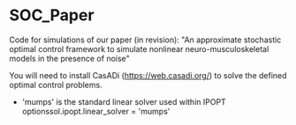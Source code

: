 # SOC_Paper
Code for simulations of our paper (in revision): "An approximate stochastic optimal control framework to simulate nonlinear neuro-musculoskeletal models in the presence of noise"


You will need to install CasADi (https://web.casadi.org/) to solve the defined optimal control problems.
 - 'mumps' is the standard linear solver used within IPOPT optionssol.ipopt.linear_solver = 'mumps'
